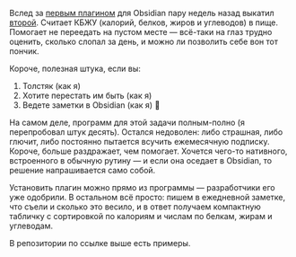﻿Вслед за [первым плагином](/notes/obsidian-fastimer/) для Obsidian пару недель назад выкатил [второй](https://github.com/vkostyanetsky/ObsidianFoodiary). Считает КБЖУ (калорий, белков, жиров и углеводов) в пище. Помогает не переедать на пустом месте — всё-таки на глаз трудно оценить, сколько слопал за день, и можно ли позволить себе вон тот пончик.

Короче, полезная штука, если вы:

1. Толстяк (как я)
2. Хотите перестать им быть (как я)
3. Ведете заметки в Obsidian (как я) 🙂

На самом деле, программ для этой задачи полным-полно (я перепробовал штук десять). Остался недоволен: либо страшная, либо глючит, либо постоянно пытается всучить ежемесячную подписку. Короче, больше раздражает, чем помогает. Хочется чего-то нативного, встроенного в обычную рутину — и если она оседает в Obsidian, то решение напрашивается само собой.

Установить плагин можно прямо из программы — разработчики его уже одобрили. В остальном всё просто: пишем в ежедневной заметке, что съели и сколько это весило, и в ответ получаем компактную табличку с сортировкой по калориям и числам по белкам, жирам и углеводам. 

В репозитории по ссылке выше есть примеры.